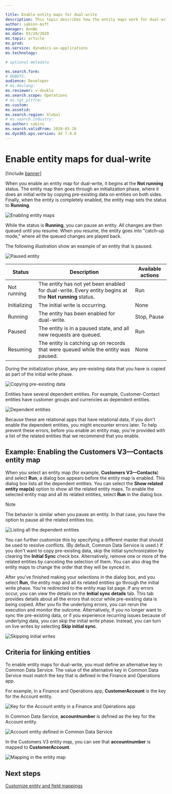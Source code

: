 ```yaml
---

title: Enable entity maps for dual-write
description: This topic describes how the entity maps work for dual-write.
author: sabinn-msft
manager: AnnBe
ms.date: 03/20/2020
ms.topic: article
ms.prod: 
ms.service: dynamics-ax-applications
ms.technology: 

# optional metadata

ms.search.form: 
# ROBOTS: 
audience: Developer
# ms.devlang: 
ms.reviewer: v-douklo
ms.search.scope: Operations
# ms.tgt_pltfrm: 
ms.custom:
ms.assetid: 
ms.search.region: Global
# ms.search.industry: 
ms.author: sabinn
ms.search.validFrom: 2020-03-20
ms.dyn365.ops.version: AX 7.0.0
---
```


# Enable entity maps for dual-write

[!include [banner](../../includes/banner.md)]



When you enable an entity map for dual-write, it begins at the **Not running** status. The entity map then goes through an initialization phase, where it does an initial write by copying pre-existing data on entities on both sides. Finally, when the entity is completely enabled, the entity map sets the status to **Running**.

![Enabling entity maps](media/enabling-entity-map.png)

While the status is **Running**, you can pause an entity. All changes are then queued until you resume. When you resume, the entity goes into "catch-up mode," where all the queued changes are played back.

The following illustration show an example of an entity that is paused.

![Paused entity](media/stop-pause-entity.png)

| Status | Description | Available actions |
|---|---|---|
| Not running | The entity has not yet been enabled for dual-write. Every entity begins at the **Not running** status. | Run |
| Initializing | The initial write is occurring. | None |
| Running | The entity has been enabled for dual-write. | Stop, Pause |
| Paused | The entity is in a paused state, and all new requests are queued. | Run |
| Resuming | The entity is catching up on records that were queued while the entity was paused. | None |

During the initialization phase, any pre-existing data that you have is copied as part of the initial write phase.

![Copying pre-existing data](media/initial-write-phase.png)

Entities have several dependent entities. For example, Customer-Contact entities have customer groups and currencies as dependent entities.

![Dependent entities](media/dependent-or-related-entities.png)

Because these are relational apps that have relational data, if you don't enable the dependent entities, you might encounter errors later. To help prevent these errors, before you enable an entity map, you're provided with a list of the related entities that we recommend that you enable.

## Example: Enabling the Customers V3—Contacts entity map

When you select an entity map (for example, **Customers V3—Contacts**) and select **Run**, a dialog box appears before the entity map is enabled. This dialog box lists all the dependent entities. You can select the **Show related entity map(s)** option to show all the related entity maps. To enable the selected entity map and all its related entities, select **Run** in the dialog box.

> [!NOTE]
> The behavior is similar when you pause an entity. In that case, you have the option to pause all the related entities too.

![Listing all the dependent entities](media/related-entity-maps.png)

You can further customize this by specifying a different master that should be used to resolve conflicts. (By default, Common Data Service is used.) If you don't want to copy pre-existing data, skip the initial synchronization by clearing the **Initial Sync** check box. Alternatively, remove one or more of the related entities by canceling the selection of them. You can also drag the entity maps to change the order that they will be synced in.

After you've finished making your selections in the dialog box, and you select **Run**, the entity map and all its related entities go through the initial write phase. You're redirected to the entity map list page. If any errors occur, you can view the details on the **Initial sync details** tab. This tab provides details about all the errors that occur while pre-existing data is being copied. After you fix the underlying errors, you can rerun the execution and monitor the outcome. Alternatively, if you no longer want to sync the pre-existing data, or if you experience recurring issues because of underlying data, you can skip the initial write phase. Instead, you can turn on live writes by selecting **Skip initial sync**.

![Skipping initial writes](media/skip-initial-writes.png)

## Criteria for linking entities

To enable entity maps for dual-write, you must define an alternative key in Common Data Service. The value of the alternative key in Common Data Service must match the key that is defined in the Finance and Operations app.

For example, in a Finance and Operations app, **CustomerAccount** is the key for the Account entity.

![Key for the Account entity in a Finance and Operations app](media/define-alternative-key.png)

In Common Data Service, **accountnumber** is defined as the key for the Account entity.

![Account entity defined in Common Data Service](media/define-account-entity.png)

In the Customers V3 entity map, you can see that **accountnumber** is mapped to **CustomerAccount**.

![Mapping in the entity map](media/mapped-to-entity-map.png)

## Next steps

[Customize entity and field mappings](customizing-mappings.md)
